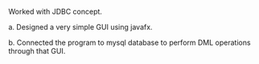 Worked with JDBC concept.

a. Designed a very simple GUI using javafx.

b. Connected the program to mysql database to perform DML operations through that GUI.
